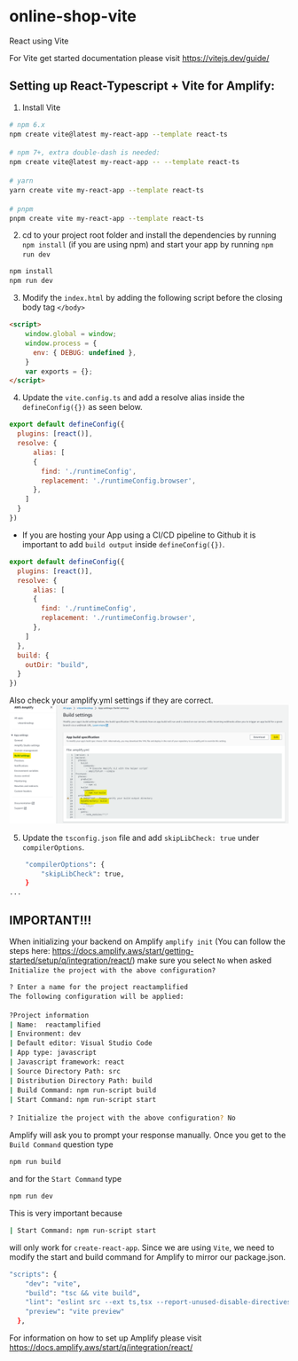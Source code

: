 # online-shop-vite
React using Vite

For Vite get started documentation please visit https://vitejs.dev/guide/

## Setting up React-Typescript + Vite for Amplify:

1. Install Vite
```bash
# npm 6.x
npm create vite@latest my-react-app --template react-ts

# npm 7+, extra double-dash is needed:
npm create vite@latest my-react-app -- --template react-ts

# yarn
yarn create vite my-react-app --template react-ts

# pnpm
pnpm create vite my-react-app --template react-ts
```

2. cd to your project root folder and install the dependencies by running `npm install` (if you are using npm) and start your app by running `npm run dev`
```bash
npm install
npm run dev
```

3. Modify the `index.html` by adding the following script before the closing body tag `</body>`
```html
<script>
    window.global = window;
    window.process = {
      env: { DEBUG: undefined },
    }
    var exports = {};
</script>
```

4. Update the `vite.config.ts` and add a resolve alias inside the `defineConfig({})` as seen below.
```javascript
export default defineConfig({
  plugins: [react()],
  resolve: {
      alias: [
      {
        find: './runtimeConfig',
        replacement: './runtimeConfig.browser',
      },
    ]
  }
})
```
* If you are hosting your App using a CI/CD pipeline to Github it is important to add `build output` inside `defineConfig({})`. 
```javascript
export default defineConfig({
  plugins: [react()],
  resolve: {
      alias: [
      {
        find: './runtimeConfig',
        replacement: './runtimeConfig.browser',
      },
    ]
  },
  build: {
    outDir: "build",
  }
})
```
Also check your amplify.yml settings if they are correct.
![Alt text](src/assets/image/amplify_yml.png)


5. Update the `tsconfig.json` file and add `skipLibCheck: true` under `compilerOptions`.
```bash
    "compilerOptions": {
        "skipLibCheck": true,
    }
...
```
## IMPORTANT!!! 

When initializing your backend on Amplify `amplify init` (You can follow the steps here: https://docs.amplify.aws/start/getting-started/setup/q/integration/react/) make sure you select `No` when asked `Initialize the project with the above configuration?`
```bash
? Enter a name for the project reactamplified
The following configuration will be applied:

?Project information
| Name:  reactamplified
| Environment: dev
| Default editor: Visual Studio Code
| App type: javascript
| Javascript framework: react
| Source Directory Path: src
| Distribution Directory Path: build
| Build Command: npm run-script build
| Start Command: npm run-script start

? Initialize the project with the above configuration? No

```
Amplify will ask you to prompt your response manually. Once you get to the `Build Command` question type

```bash
npm run build
```
and for the `Start Command` type
```bash
npm run dev
```
This is very important because 
```bash
| Start Command: npm run-script start
```
will only work for `create-react-app`. Since we are using `Vite`, we need to modify the start and build command for Amplify to mirror our package.json. 
```bash
"scripts": {
    "dev": "vite",
    "build": "tsc && vite build",
    "lint": "eslint src --ext ts,tsx --report-unused-disable-directives --max-warnings 0",
    "preview": "vite preview"
  },
```

For information on how to set up Amplify please visit https://docs.amplify.aws/start/q/integration/react/

